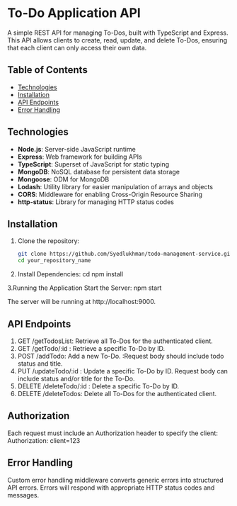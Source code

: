 # To-Do Application API

A simple REST API for managing To-Dos, built with TypeScript and Express. This API allows clients to create, read, update, and delete To-Dos, ensuring that each client can only access their own data.

## Table of Contents

- [Technologies](#technologies)
- [Installation](#installation)
- [API Endpoints](#api-endpoints)
- [Error Handling](#error-handling)

## Technologies

- **Node.js**: Server-side JavaScript runtime
- **Express**: Web framework for building APIs
- **TypeScript**: Superset of JavaScript for static typing
- **MongoDB**: NoSQL database for persistent data storage
- **Mongoose**: ODM for MongoDB
- **Lodash**: Utility library for easier manipulation of arrays and objects
- **CORS**: Middleware for enabling Cross-Origin Resource Sharing
- **http-status**: Library for managing HTTP status codes

## Installation

1. Clone the repository:

   ```bash
   git clone https://github.com/Syedlukhman/todo-management-service.git
   cd your_repository_name
   ```

2. Install Dependencies:
   cd <your-repo-name>
   npm install

3.Running the Application
Start the Server:
npm start

The server will be running at http://localhost:9000.

## API Endpoints

1. GET /getTodosList: Retrieve all To-Dos for the authenticated client.
2. GET /getTodo/:id : Retrieve a specific To-Do by ID.
3. POST /addTodo: Add a new To-Do. :Request body should include todo status and title.
4. PUT /updateTodo/:id : Update a specific To-Do by ID.
   Request body can include status and/or title for the To-Do.
5. DELETE /deleteTodo/:id : Delete a specific To-Do by ID.
6. DELETE /deleteTodos: Delete all To-Dos for the authenticated client.

## Authorization

Each request must include an Authorization header to specify the client:
Authorization: client=123

## Error Handling

Custom error handling middleware converts generic errors into structured API errors. Errors will respond with appropriate HTTP status codes and messages.
